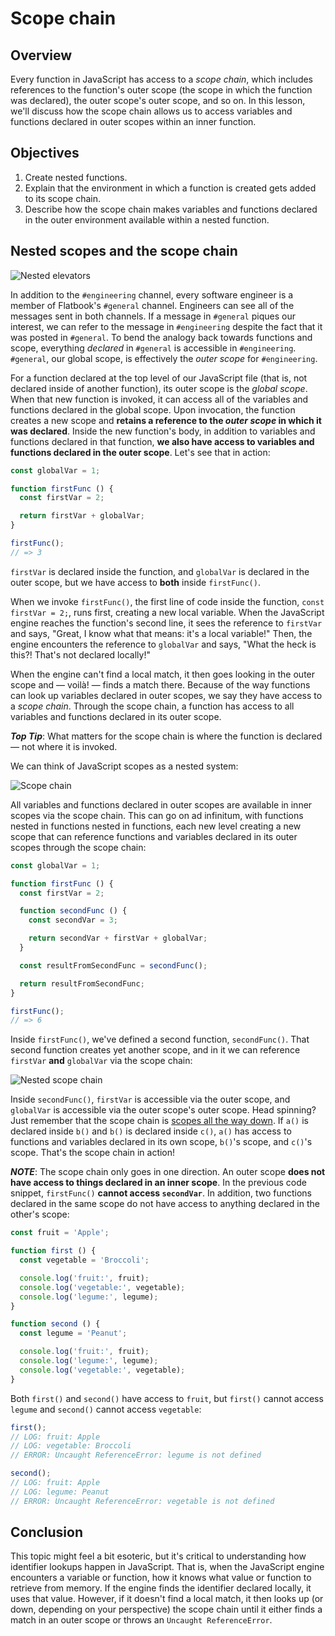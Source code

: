 # Scope chain

## Overview
Every function in JavaScript has access to a _scope chain_, which includes references to the function's outer scope (the scope in which the function was declared), the outer scope's outer scope, and so on. In this lesson, we'll discuss how the scope chain allows us to access variables and functions declared in outer scopes within an inner function.

## Objectives
1. Create nested functions.
2. Explain that the environment in which a function is created gets added to its scope chain.
3. Describe how the scope chain makes variables and functions declared in the outer environment available within a nested function.

## Nested scopes and the scope chain
<picture>
  <source srcset="https://curriculum-content.s3.amazonaws.com/web-development/js/principles/scope-chain-readme/nested_elevators.webp" type="image/webp">
  <source srcset="https://curriculum-content.s3.amazonaws.com/web-development/js/principles/scope-chain-readme/nested_elevators.gif" type="image/gif">
  <img src="https://curriculum-content.s3.amazonaws.com/web-development/js/principles/scope-chain-readme/nested_elevators.gif" alt="Nested elevators">
</picture>

In addition to the `#engineering` channel, every software engineer is a member of Flatbook's `#general` channel. Engineers can see all of the messages sent in both channels. If a message in `#general` piques our interest, we can refer to the message in `#engineering` despite the fact that it was posted in `#general`. To bend the analogy back towards functions and scope, everything _declared_ in `#general` is accessible in `#engineering`. `#general`, our global scope, is effectively the _outer scope_ for `#engineering`.

For a function declared at the top level of our JavaScript file (that is, not declared inside of another function), its outer scope is the _global scope_. When that new function is invoked, it can access all of the variables and functions declared in the global scope. Upon invocation, the function creates a new scope and **retains a reference to the _outer scope_ in which it was declared**. Inside the new function's body, in addition to variables and functions declared in that function, **we also have access to variables and functions declared in the outer scope**. Let's see that in action:
```js
const globalVar = 1;

function firstFunc () {
  const firstVar = 2;

  return firstVar + globalVar;
}

firstFunc();
// => 3
```

`firstVar` is declared inside the function, and `globalVar` is declared in the outer scope, but we have access to **both** inside `firstFunc()`.

When we invoke `firstFunc()`, the first line of code inside the function, `const firstVar = 2;`, runs first, creating a new local variable. When the JavaScript engine reaches the function's second line, it sees the reference to `firstVar` and says, "Great, I know what that means: it's a local variable!" Then, the engine encounters the reference to `globalVar` and says, "What the heck is this?! That's not declared locally!"

When the engine can't find a local match, it then goes looking in the outer scope and — voilà! — finds a match there. Because of the way functions can look up variables declared in outer scopes, we say they have access to a _scope chain_. Through the scope chain, a function has access to all variables and functions declared in its outer scope.

***Top Tip***: What matters for the scope chain is where the function is declared — not where it is invoked.

We can think of JavaScript scopes as a nested system:

![Scope chain](https://curriculum-content.s3.amazonaws.com/web-development/js/principles/scope-chain-readme/scope_chain.png)

All variables and functions declared in outer scopes are available in inner scopes via the scope chain. This can go on ad infinitum, with functions nested in functions nested in functions, each new level creating a new scope that can reference functions and variables declared in its outer scopes through the scope chain:
```js
const globalVar = 1;

function firstFunc () {
  const firstVar = 2;

  function secondFunc () {
    const secondVar = 3;

    return secondVar + firstVar + globalVar;
  }

  const resultFromSecondFunc = secondFunc();

  return resultFromSecondFunc;
}

firstFunc();
// => 6
```

Inside `firstFunc()`, we've defined a second function, `secondFunc()`. That second function creates yet another scope, and in it we can reference `firstVar` **and** `globalVar` via the scope chain:

![Nested scope chain](https://curriculum-content.s3.amazonaws.com/web-development/js/principles/scope-chain-readme/nested_scope_chain.png)

Inside `secondFunc()`, `firstVar` is accessible via the outer scope, and `globalVar` is accessible via the outer scope's outer scope. Head spinning? Just remember that the scope chain is [scopes all the way down](https://en.wikipedia.org/wiki/Turtles_all_the_way_down). If `a()` is declared inside `b()` and `b()` is declared inside `c()`, `a()` has access to functions and variables declared in its own scope, `b()`'s scope, and `c()`'s scope. That's the scope chain in action!

***NOTE***: The scope chain only goes in one direction. An outer scope **does not have access to things declared in an inner scope**. In the previous code snippet, `firstFunc()` **cannot access `secondVar`**. In addition, two functions declared in the same scope do not have access to anything declared in the other's scope:
```js
const fruit = 'Apple';

function first () {
  const vegetable = 'Broccoli';

  console.log('fruit:', fruit);
  console.log('vegetable:', vegetable);
  console.log('legume:', legume);
}

function second () {
  const legume = 'Peanut';

  console.log('fruit:', fruit);
  console.log('legume:', legume);
  console.log('vegetable:', vegetable);
}
```

Both `first()` and `second()` have access to `fruit`, but `first()` cannot access `legume` and `second()` cannot access `vegetable`:
```js
first();
// LOG: fruit: Apple
// LOG: vegetable: Broccoli
// ERROR: Uncaught ReferenceError: legume is not defined

second();
// LOG: fruit: Apple
// LOG: legume: Peanut
// ERROR: Uncaught ReferenceError: vegetable is not defined
```

## Conclusion
This topic might feel a bit esoteric, but it's critical to understanding how identifier lookups happen in JavaScript. That is, when the JavaScript engine encounters a variable or function, how it knows what value or function to retrieve from memory. If the engine finds the identifier declared locally, it uses that value. However, if it doesn't find a local match, it then looks up (or down, depending on your perspective) the scope chain until it either finds a match in an outer scope or throws an `Uncaught ReferenceError`.
